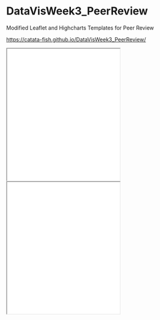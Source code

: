 # DataVisWeek3_PeerReview
Modified Leaflet and Highcharts Templates for Peer Review

https://catata-fish.github.io/DataVisWeek3_PeerReview/

 <iframe src=”https://catata-fish.github.io/leaflet-map-simple/ ” width=”90%” height=350></iframe>
 
 <iframe src=”https://catata-fish.github.io/highcharts-scatter-csv/ ” width=”90%” height=350></iframe>
